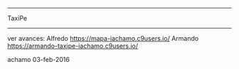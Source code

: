 ******
TaxiPe
******

ver avances:
Alfredo
https://mapa-iachamo.c9users.io/
Armando
https://armando-taxipe-iachamo.c9users.io/

achamo 03-feb-2016
